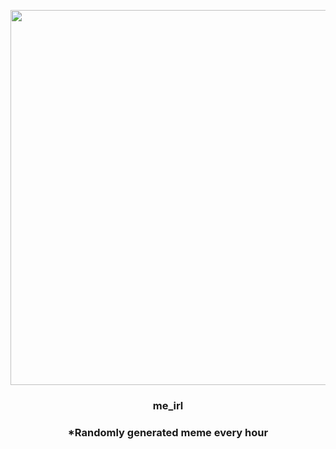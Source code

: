 <p align="center">
        <img src="https://i.redd.it/lc4zsgn9fv1a1.jpg" width="600" height="600">
        </p>
        <h3 align="center">me_irl</h3>
        <h3 align="center">*Randomly generated meme every hour</h3>
    